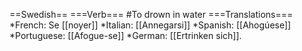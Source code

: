 ==Swedish==
===Verb===
#To drown in water
===Translations===
*French: Se [[noyer]]
*Italian: [[Annegarsi]]
*Spanish: [[Ahogúese]]
*Portuguese: [[Afogue-se]]
*German: [[Ertrinken sich]].